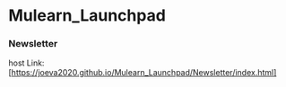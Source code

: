 # Mulearn_Launchpad
### Newsletter
host Link:[https://joeva2020.github.io/Mulearn_Launchpad/Newsletter/index.html]
